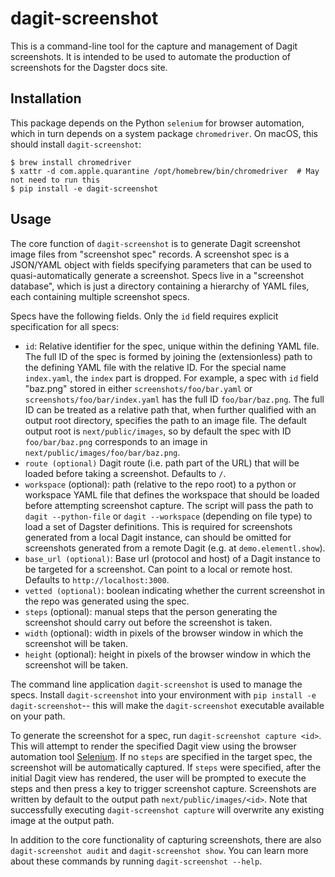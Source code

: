 # dagit-screenshot

This is a command-line tool for the capture and management of Dagit
screenshots. It is intended to be used to automate the production of
screenshots for the Dagster docs site.

## Installation

This package depends on the Python `selenium` for browser automation, which in
turn depends on a system package `chromedriver`. On macOS, this should install
`dagit-screenshot`:

```
$ brew install chromedriver
$ xattr -d com.apple.quarantine /opt/homebrew/bin/chromedriver  # May not need to run this
$ pip install -e dagit-screenshot
```

## Usage

The core function of `dagit-screenshot` is to generate Dagit screenshot image
files from "screenshot spec" records. A screenshot spec is a JSON/YAML object
with fields specifying parameters that can be used to quasi-automatically
generate a screenshot. Specs live in a "screenshot database", which is just a
directory containing a hierarchy of YAML files, each containing multiple
screenshot specs.

Specs have the following fields. Only the `id` field requires explicit specification for all specs:

- `id`: Relative identifier for the spec, unique within the defining YAML file. The full ID of the spec is formed by joining the (extensionless) path to the defining YAML file with the relative ID. For the special name `index.yaml`, the `index` part is dropped. For example, a spec with `id` field "baz.png" stored in either `screenshots/foo/bar.yaml` or `screenshots/foo/bar/index.yaml` has the full ID `foo/bar/baz.png`. The full ID can be treated as a relative path that, when further qualified with an output root directory, specifies the path to an image file. The default output root is `next/public/images`, so by default the spec with ID `foo/bar/baz.png` corresponds to an image in `next/public/images/foo/bar/baz.png`.
- `route (optional)` Dagit route (i.e. path part of the URL) that will be loaded before taking a screenshot. Defaults to `/`.
- `workspace` (optional): path (relative to the repo root) to a python or workspace YAML file that defines the workspace that should be loaded before attempting screenshot capture. The script will pass the path to `dagit --python-file` or `dagit --workspace` (depending on file type) to load a set of Dagster definitions. This is required for screenshots generated from a local Dagit instance, can should be omitted for screenshots generated from a remote Dagit (e.g. at `demo.elementl.show`).
- `base_url (optional)`: Base url (protocol and host) of a Dagit instance to be targeted for a screenshot. Can point to a local or remote host. Defaults to `http://localhost:3000`.
- `vetted (optional)`: boolean indicating whether the current screenshot in the repo was generated using the spec.
- `steps` (optional): manual steps that the person generating the screenshot should carry out before the screenshot is taken.
- `width` (optional): width in pixels of the browser window in which the screenshot will be taken.
- `height` (optional): height in pixels of the browser window in which the screenshot will be taken.

The command line application `dagit-screenshot` is used to manage the specs.
Install `dagit-screenshot` into your environment with `pip install -e
dagit-screenshot`-- this will make the `dagit-screenshot` executable available
on your path. 

To generate the screenshot for a spec, run `dagit-screenshot capture <id>`.
This will attempt to render the specified Dagit view using the browser
automation tool [Selenium](https://www.selenium.dev). If no `steps` are
specified in the target spec, the screenshot will be automatically captured. If
`steps` were specified, after the initial Dagit view has rendered, the user
will be prompted to execute the steps and then press a key to trigger
screenshot capture. Screenshots are written by default to the output path
`next/public/images/<id>`. Note that successfully executing `dagit-screenshot
capture` will overwrite any existing image at the output path.

In addition to the core functionality of capturing screenshots, there are also
`dagit-screenshot audit` and `dagit-screenshot show`. You can learn more about
these commands by running `dagit-screenshot --help`.
